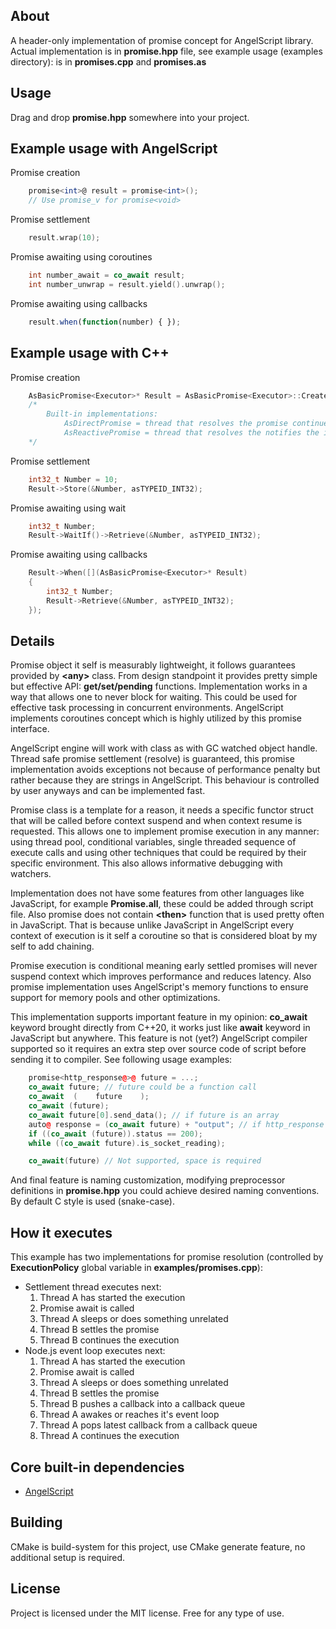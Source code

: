 ## About
A header-only implementation of promise concept for AngelScript library. Actual implementation is in __promise.hpp__ file, see example usage (examples directory): is in __promises.cpp__ and __promises.as__

## Usage
Drag and drop __promise.hpp__ somewhere into your project.

## Example usage with AngelScript
Promise creation
```as
    promise<int>@ result = promise<int>();
    // Use promise_v for promise<void>
```

Promise settlement
```cpp
    result.wrap(10);
```

Promise awaiting using coroutines
```cpp
    int number_await = co_await result;
    int number_unwrap = result.yield().unwrap();
```

Promise awaiting using callbacks
```js
    result.when(function(number) { });
```

## Example usage with C++
Promise creation
```cpp
    AsBasicPromise<Executor>* Result = AsBasicPromise<Executor>::Create();
    /*
        Built-in implementations:
            AsDirectPromise = thread that resolves the promise continues script execution,
            AsReactivePromise = thread that resolves the notifies the initiator
    */
```

Promise settlement
```cpp
    int32_t Number = 10;
    Result->Store(&Number, asTYPEID_INT32);
```

Promise awaiting using wait
```cpp
    int32_t Number;
    Result->WaitIf()->Retrieve(&Number, asTYPEID_INT32);
```

Promise awaiting using callbacks
```cpp
    Result->When([](AsBasicPromise<Executor>* Result)
    {
        int32_t Number;
        Result->Retrieve(&Number, asTYPEID_INT32);
    });
```

## Details
Promise object it self is measurably lightweight, it follows guarantees provided by **\<any\>** class.
From design standpoint it provides pretty simple but effective API: **get/set/pending** functions.
Implementation works in a way that allows one to never block for waiting. This could be used for
effective task processing in concurrent environments. AngelScript implements coroutines concept which
is highly utilized by this promise interface.

AngelScript engine will work with class as with GC watched object handle. Thread safe promise settlement (resolve)
is guaranteed, this promise implementation avoids exceptions not because of performance penalty but rather because
they are strings in AngelScript. This behaviour is controlled by user anyways and can be implemented fast.

Promise class is a template for a reason, it needs a specific functor struct that will be called before context suspend
and when context resume is requested. This allows one to implement promise execution in any manner: using thread pool, conditional variables, single threaded sequence of execute calls and using other techniques that could be required by their specific environment. This also allows informative debugging with watchers.

Implementation does not have some features from other languages like JavaScript, for example **Promise.all**, these could be added through script file. Also promise does not contain **\<then\>** function that is used pretty often in JavaScript. That is because unlike JavaScript in AngelScript every context of execution is it self a coroutine so that is considered bloat by my self to add chaining.

Promise execution is conditional meaning early settled promises will never suspend context which improves performance and reduces latency. Also promise implementation uses AngelScript's memory functions to ensure support for memory pools and other optimizations.

This implementation supports important feature in my opinion: __co_await__ keyword brought directly from C++20, it works just like __await__ keyword in JavaScript but anywhere. This feature is not (yet?) AngelScript compiler supported so it requires an extra step over source code of script before sending it to compiler. See following usage examples:
```cpp
    promise<http_response@>@ future = ...;
    co_await future; // future could be a function call
    co_await  (    future    );
    co_await (future);
    co_await future[0].send_data(); // if future is an array
    auto@ response = (co_await future) + "output"; // if http_response has plus op
    if ((co_await (future)).status == 200);
    while ((co_await future).is_socket_reading);

    co_await(future) // Not supported, space is required
```

And final feature is naming customization, modifying preprocessor definitions in __promise.hpp__ you could achieve desired naming conventions. By default C style is used (snake-case). 

## How it executes
This example has two implementations for promise resolution (controlled by __ExecutionPolicy__ global variable in **examples/promises.cpp**):
* Settlement thread executes next:
    1. Thread A has started the execution
    2. Promise await is called
    3. Thread A sleeps or does something unrelated
    4. Thread B settles the promise
    5. Thread B continues the execution
* Node.js event loop executes next:
    1. Thread A has started the execution
    2. Promise await is called
    3. Thread A sleeps or does something unrelated
    4. Thread B settles the promise
    5. Thread B pushes a callback into a callback queue
    5. Thread A awakes or reaches it's event loop
    6. Thread A pops latest callback from a callback queue
    7. Thread A continues the execution

## Core built-in dependencies
* [AngelScript](https://sourceforge.net/projects/angelscript/)

## Building
CMake is build-system for this project, use CMake generate feature, no additional setup is required.

## License
Project is licensed under the MIT license. Free for any type of use.
